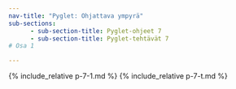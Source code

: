 ```yaml
---
nav-title: "Pyglet: Ohjattava ympyrä"
sub-sections:
      - sub-section-title: Pyglet-ohjeet 7 
      - sub-section-title: Pyglet-tehtävät 7
# Osa 1

---
```


{% include_relative p-7-1.md %}
{% include_relative p-7-t.md %}